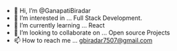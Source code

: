 - 👋 Hi, I’m @GanapatiBiradar
- 👀 I’m interested in ... Full Stack Development.
- 🌱 I’m currently learning ... React
- 💞️ I’m looking to collaborate on ... Open source Projects
- 📫 How to reach me ... gbiradar7507@gmail.com

<!---
GanapatiBiradar/GanapatiBiradar is a ✨ special ✨ repository because its `README.md` (this file) appears on your GitHub profile.
You can click the Preview link to take a look at your changes.
--->
